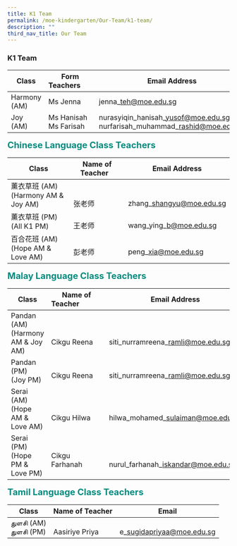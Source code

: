 ```yaml
---
title: K1 Team
permalink: /moe-kindergarten/Our-Team/k1-team/
description: ""
third_nav_title: Our Team
---
```

### **K1 Team**

| Class | Form Teachers&#160;&#160;&#160;&#160;&#160;&#160; | Email Address
| -------- | -------- | -------- |
| Harmony (AM) | Ms Jenna | jenna\_teh@moe.edu.sg |
| Joy (AM) | Ms Hanisah<br>Ms Farisah |nurasyiqin\_hanisah\_yusof@moe.edu.sg<br>nurfarisah\_muhammad\_rashid@moe.edu.sg | 

<b style="color:#038C7F;font-size:20px">Chinese Language Class Teachers</b><br>

| Class | Name of Teacher&#160;&#160;&#160; | Email Address |
| -------- | -------- | -------- |
| 薰衣草班 (AM)<br>(Harmony AM & Joy AM) | <br><br>张老师 | <br><br>zhang\_shangyu@moe.edu.sg |
| 薰衣草班 (PM)<br>(All K1 PM) | <br>王老师 | <br>wang\_ying\_b@moe.edu.sg |
| 百合花班 (AM)<br>(Hope AM & Love AM) | <br>彭老师 | <br>peng\_xia@moe.edu.sg |

<b style="color:#038C7F;font-size:20px">Malay Language Class Teachers</b><br>

| Class | Name of Teacher&#160;&#160;&#160;&#160;&#160;&#160;&#160;&#160;&#160;&#160;&#160;&#160;  | Email Address |
| -------- | -------- | -------- |
| Pandan (AM)<br>(Harmony AM & Joy AM)|<br><br>Cikgu Reena | <br><br>siti\_nurramreena\_ramli@moe.edu.sg |
|Pandan (PM)<br>(Joy PM)|<br>Cikgu Reena |<br>siti\_nurramreena\_ramli@moe.edu.sg |
| Serai (AM) <br>(Hope AM & Love AM) | <br><br>Cikgu Hilwa | <br><br>hilwa\_mohamed\_sulaiman@moe.edu.sg |
| Serai (PM) <br>(Hope PM & Love PM)| <br>Cikgu Farhanah | <br><br>nurul\_farhanah\_iskandar@moe.edu.sg |

<b style="color:#038C7F;font-size:20px">Tamil Language Class Teachers</b><br>

Class | Name of Teacher | Email |
| -------- | -------- | -------- |
துளசி (AM)<br>துளசி (PM)| <br>Aasiriye Priya     | <br>e\_sugidapriyaa@moe.edu.sg     |